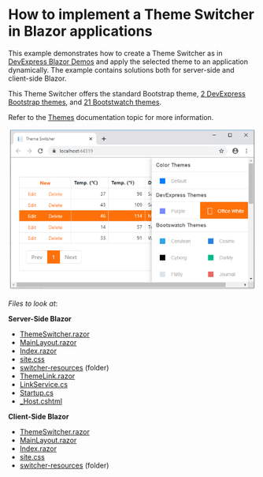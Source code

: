 # How to implement a Theme Switcher in Blazor applications

This example demonstrates how to create a Theme Switcher as in [DevExpress Blazor Demos](https://demos.devexpress.com/blazor/) and apply the selected theme to an application dynamically. The example contains solutions both for server-side and client-side Blazor.

This Theme Switcher offers the standard Bootstrap theme, [2 DevExpress Bootstrap themes](https://github.com/DevExpress/bootstrap-themes), and [21 Bootstwatch themes](https://bootswatch.com/). 

Refer to the [Themes](https://docs.devexpress.com/Blazor/401523/common-concepts/themes#implement-a-theme-switcher) documentation topic for more information.

![](images/blazor-theme-switcher.png)

*Files to look at*:

**Server-Side Blazor**
* [ThemeSwitcher.razor](./CS/ServerSideBlazor/BlazorAppThemes/ThemeSwitcher/ThemeSwitcher.razor)
* [MainLayout.razor](./CS/ServerSideBlazor/BlazorAppThemes/Shared/MainLayout.razor)
* [Index.razor](./CS/ServerSideBlazor/BlazorAppThemes/Pages/Index.razor)
* [site.css](./CS/ServerSideBlazor/BlazorAppThemes/wwwroot/css/site.css)
* [switcher-resources](./CS/ServerSideBlazor/BlazorAppThemes/wwwroot/css/switcher-resources) (folder)
* [ThemeLink.razor](./CS/ServerSideBlazor/BlazorAppThemes/ThemeSwitcher/ThemeLink.razor) 
* [LinkService.cs](./CS/ServerSideBlazor/BlazorAppThemes/ThemeSwitcher/LinkService.cs)
* [Startup.cs](./CS/ServerSideBlazor/BlazorAppThemes/Startup.cs)
* [_Host.cshtml](./CS/ServerSideBlazor/BlazorAppThemes/Pages/_Host.cshtml)

**Client-Side Blazor**
* [ThemeSwitcher.razor](./CS/ClientSideBlazor/BlazorAppThemes/ThemeSwitcher/ThemeSwitcher.razor)
* [MainLayout.razor](./CS/ClientSideBlazor/BlazorAppThemes/Shared/MainLayout.razor) 
* [Index.razor](./CS/ClientSideBlazor/BlazorAppThemes/Pages/Index.razor) 
* [site.css](./CS/ClientSideBlazor/BlazorAppThemes/wwwroot/css/site.css) 
* [switcher-resources](./CS/ClientSideBlazor/BlazorAppThemes/wwwroot/css/switcher-resources) (folder)



